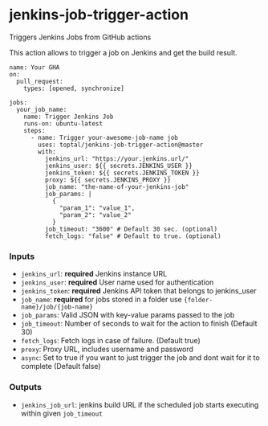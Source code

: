 # jenkins-job-trigger-action

Triggers Jenkins Jobs from GitHub actions

This action allows to trigger a job on Jenkins and get the build result.

```
name: Your GHA
on:
  pull_request:
    types: [opened, synchronize]

jobs:
  your_job_name:
    name: Trigger Jenkins Job
    runs-on: ubuntu-latest
    steps:
      - name: Trigger your-awesome-job-name job
        uses: toptal/jenkins-job-trigger-action@master
        with:
          jenkins_url: "https://your.jenkins.url/"
          jenkins_user: ${{ secrets.JENKINS_USER }}
          jenkins_token: ${{ secrets.JENKINS_TOKEN }}
          proxy: ${{ secrets.JENKINS_PROXY }}
          job_name: "the-name-of-your-jenkins-job"
          job_params: |
            {
              "param_1": "value_1",
              "param_2": "value_2"
            }
          job_timeout: "3600" # Default 30 sec. (optional)
          fetch_logs: "false" # Default to true. (optional)

```


### Inputs

* `jenkins_url`: **required** Jenkins instance URL
* `jenkins_user`: **required** User name used for authentication
* `jenkins_token`: **required** Jenkins API token that belongs to jenkins_user
* `job_name`: **required** for jobs stored in a folder use `{folder-name}/job/{job-name}`
* `job_params`: Valid JSON with key-value params passed to the job
* `job_timeout`: Number of seconds to wait for the action to finish (Default 30)
* `fetch_logs`: Fetch logs in case of failure. (Default true)
* `proxy`: Proxy URL, includes username and password
* `async`: Set to true if you want to just trigger the job and dont wait for it to complete (Default false)

### Outputs

* `jenkins_job_url`: jenkins build URL if the scheduled job starts executing within given `job_timeout`
